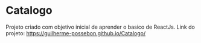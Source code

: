 # Catalogo
Projeto criado com objetivo inicial de aprender o basico de ReactJs.
Link do projeto: https://guilherme-possebon.github.io/Catalogo/
